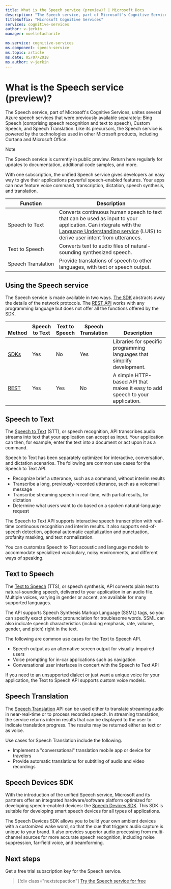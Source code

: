 ```yaml
---
title: What is the Speech service (preview)? | Microsoft Docs
description: "The Speech service, part of Microsoft's Cognitive Services, unites several Azure speech services that were previously available separately: Bing Speech (comprising speech recognition and text to speech), Custom Speech, and Speech Translation."
titleSuffix: "Microsoft Cognitive Services"
services: cognitive-services
author: v-jerkin
manager: noellelacharite

ms.service: cognitive-services
ms.component: speech-service
ms.topic: article
ms.date: 05/07/2018
ms.author: v-jerkin
---
```

# What is the Speech service (preview)?

The Speech service, part of Microsoft's Cognitive Services, unites several Azure speech services that were previously available separately: Bing Speech (comprising speech recognition and text to speech), Custom Speech, and Speech Translation. Like its precursors, the Speech service is powered by the technologies used in other Microsoft products, including Cortana and Microsoft Office.

> [!NOTE]
> The Speech service is currently in public preview. Return here regularly for updates to documentation, additional code samples, and more.

With one subscription, the unified Speech service gives developers an easy way to give their applications powerful speech-enabled features. Your apps can now feature voice command, transcription, dictation, speech synthesis, and translation.

|Function|Description|
|-|-|
|Speech to Text|Converts continuous human speech to text that can be used as input to your application. Can integrate with the [Language Understanding service](https://docs.microsoft.com/azure/cognitive-services/luis/) (LUIS) to derive user intent from utterances.|
|Text to Speech|Converts text to audio files of natural-sounding synthesized speech.|
|Speech&nbsp;Translation|Provide translations of speech to other languages, with text or speech output.|

## Using the Speech service

The Speech service is made available in two ways. [The SDK](speech-sdk.md) abstracts away the details of the network protocols. The [REST API](rest-apis.md) works with any programming language but does not offer all the functions offered by the SDK.

|<br>Method|Speech<br>to Text|Text to<br>Speech|Speech<br>Translation|<br>Description|
|-|-|-|-|-|
|[SDKs](speech-sdk.md)|Yes|No|Yes|Libraries for specific programming languages that simplify development.|
|[REST](rest-apis.md)|Yes|Yes|No|A simple HTTP-based API that makes it easy to add speech to your application.|

## Speech to Text

The [Speech to Text](speech-to-text.md) (STT), or speech recognition, API transcribes audio streams into text that your application can accept as input. Your application can then, for example, enter the text into a document or act upon it as a command.

Speech to Text has been separately optimized for interactive, conversation, and dictation scenarios. The following are common use cases for the Speech to Text API. 

* Recognize brief a utterance, such as a command, without interim results
* Transcribe a long, previously-recorded utterance, such as a voicemail message
* Transcribe streaming speech in real-time, with partial results, for dictation
* Determine what users want to do based on a spoken natural-language request

The Speech to Text API supports interactive speech transcription with real-time continuous recognition and interim results. It also supports end-of-speech detection, optional automatic capitalization and punctuation, profanity masking, and text normalization.

You can customize Speech to Text acoustic and language models to accommodate specialized vocabulary, noisy environments, and different ways of speaking.

## Text to Speech

The [Text to Speech](text-to-speech.md) (TTS), or speech synthesis, API converts plain text to natural-sounding speech, delivered to your application in an audio file. Multiple voices, varying in gender or accent, are available for many supported languages.

The API supports Speech Synthesis Markup Language (SSML) tags, so you can specify exact phonetic pronunciation for troublesome words. SSML can also indicate speech characteristics (including emphasis, rate, volume, gender, and pitch) right in the text.

The following are common use cases for the Text to Speech API.

* Speech output as an alternative screen output for visually-impaired users
* Voice prompting for in-car applications such as navigation
* Conversational user interfaces in concert with the Speech to Text API

If you need to an unsupported dialect or just want a unique voice for your application, the Text to Speech API supports custom voice models.

## Speech Translation

The [Speech Translation](speech-translation.md) API can be used either to translate streaming audio in near-real-time or to process recorded speech. In streaming translation, the service returns interim results that can be displayed to the user to indicate translation progress. The results may be returned either as text or as voice.

Use cases for Speech Translation include the following.

* Implement a "conversational" translation mobile app or device for travelers 
* Provide automatic translations for subtitling of audio and video recordings

## Speech Devices SDK

With the introduction of the unified Speech service, Microsoft and its partners offer an integrated hardware/software platform optimized for developing speech-enabled devices: the [Speech Devices SDK](speech-devices-sdk.md). This SDK is suitable for developing smart speech devices for all types of applications.

The Speech Devices SDK allows you to build your own ambient devices with a customized wake word, so that the cue that triggers audio capture is unique to your brand. It also provides superior audio processing from multi-channel sources for more accurate speech recognition, including noise suppression, far-field voice, and beamforming.

## Next steps

Get a free trial subscription key for the Speech service.

> [!div class="nextstepaction"]
> [Try the Speech service for free](get-started.md)
